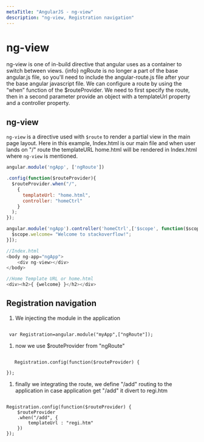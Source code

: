 ```yaml
---
metaTitle: "AngularJS - ng-view"
description: "ng-view, Registration navigation"
---
```


# ng-view


ng-view is one of in-build directive that angular uses as a container to switch between views. {info} ngRoute is no longer a part of the base angular.js file, so you'll need to include the angular-route.js file after your the base angular javascript file.
We can configure a route by using the “when” function of the $routeProvider. We need to first specify the route, then in a second parameter provide an object with a templateUrl property and a controller property.



## ng-view


`ng-view` is a directive used with `$route` to render a partial view in the main page layout. Here in this example, Index.html is our main file and when user lands on "/" route the templateURL home.html will be rendered in Index.html where `ng-view` is mentioned.

```js
angular.module('ngApp', ['ngRoute'])

.config(function($routeProvider){
  $routeProvider.when("/",
    {
      templateUrl: "home.html",
      controller: "homeCtrl"
    }
  );
});

angular.module('ngApp').controller('homeCtrl',['$scope', function($scope) {
  $scope.welcome= "Welcome to stackoverflow!";
}]);

//Index.html
<body ng-app="ngApp">
    <div ng-view></div>
</body>

//Home Template URL or home.html
<div><h2>{ {welcome} }</h2></div>

```



## Registration navigation


1. We injecting the module in the application

```

 var Registration=angular.module("myApp",["ngRoute"]);

```


1. now we use $routeProvider from "ngRoute"

```

   Registration.config(function($routeProvider) {

});

```


1. finally we integrating the route, we define  "/add" routing to the application in case application get "/add" it divert to regi.htm

```

Registration.config(function($routeProvider) {
    $routeProvider
    .when("/add", {
        templateUrl : "regi.htm"
    })
});

```

